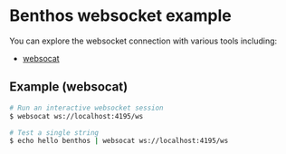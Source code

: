 # Benthos websocket example

You can explore the websocket connection with various tools including:

- [websocat](https://github.com/vi/websocat)

## Example (websocat)

```sh
# Run an interactive websocket session
$ websocat ws://localhost:4195/ws

# Test a single string
$ echo hello benthos | websocat ws://localhost:4195/ws
```
